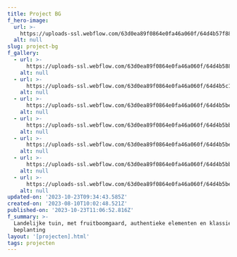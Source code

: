 ```yaml
---
title: Project BG
f_hero-image:
  url: >-
    https://uploads-ssl.webflow.com/63d0ea89f0864e0fa46a060f/64d4b57f88143c95070fa72d_ART_4741.jpg
  alt: null
slug: project-bg
f_gallery:
  - url: >-
      https://uploads-ssl.webflow.com/63d0ea89f0864e0fa46a060f/64d4b5884b7a302122764099_ART_4768.jpg
    alt: null
  - url: >-
      https://uploads-ssl.webflow.com/63d0ea89f0864e0fa46a060f/64d4b5c141e14ef446bc7af9_ART_5091.jpg
    alt: null
  - url: >-
      https://uploads-ssl.webflow.com/63d0ea89f0864e0fa46a060f/64d4b5be600bd67e51a647db_ART_5110.jpg
    alt: null
  - url: >-
      https://uploads-ssl.webflow.com/63d0ea89f0864e0fa46a060f/64d4b5bb600bd67e51a64464_ART_4781.jpg
    alt: null
  - url: >-
      https://uploads-ssl.webflow.com/63d0ea89f0864e0fa46a060f/64d4b5becd542303675c2d56_ART_4794.jpg
    alt: null
  - url: >-
      https://uploads-ssl.webflow.com/63d0ea89f0864e0fa46a060f/64d4b5bbeae9fbaec147e76c_ART_4807.jpg
    alt: null
  - url: >-
      https://uploads-ssl.webflow.com/63d0ea89f0864e0fa46a060f/64d4b5be663dbec54ca60e65_ART_5090.jpg
    alt: null
updated-on: '2023-10-23T09:34:43.585Z'
created-on: '2023-08-10T10:02:48.521Z'
published-on: '2023-10-23T11:06:52.816Z'
f_summary: >-
  Landelijke tuin, met fruitboomgaard, authentieke elementen en klassieke
  beplanting
layout: '[projecten].html'
tags: projecten
---
```



